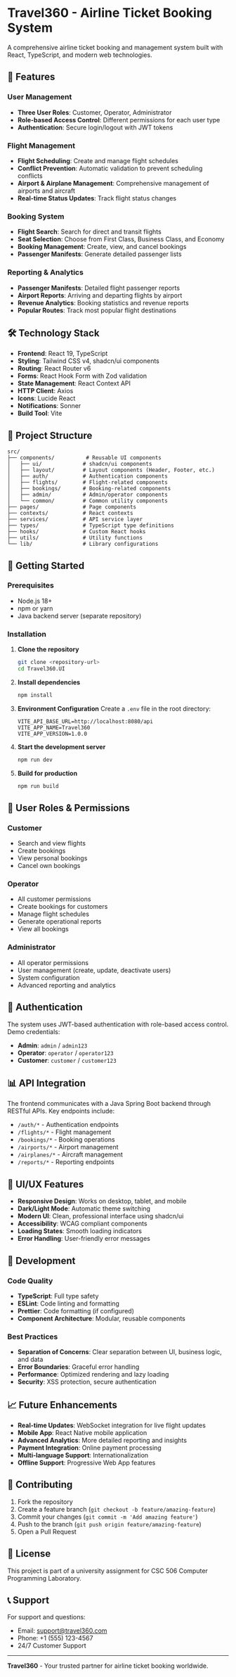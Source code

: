 # Travel360 - Airline Ticket Booking System

A comprehensive airline ticket booking and management system built with React, TypeScript, and modern web technologies.

## 🚀 Features

### User Management
- **Three User Roles**: Customer, Operator, Administrator
- **Role-based Access Control**: Different permissions for each user type
- **Authentication**: Secure login/logout with JWT tokens

### Flight Management
- **Flight Scheduling**: Create and manage flight schedules
- **Conflict Prevention**: Automatic validation to prevent scheduling conflicts
- **Airport & Airplane Management**: Comprehensive management of airports and aircraft
- **Real-time Status Updates**: Track flight status changes

### Booking System
- **Flight Search**: Search for direct and transit flights
- **Seat Selection**: Choose from First Class, Business Class, and Economy
- **Booking Management**: Create, view, and cancel bookings
- **Passenger Manifests**: Generate detailed passenger lists

### Reporting & Analytics
- **Passenger Manifests**: Detailed flight passenger reports
- **Airport Reports**: Arriving and departing flights by airport
- **Revenue Analytics**: Booking statistics and revenue reports
- **Popular Routes**: Track most popular flight destinations

## 🛠️ Technology Stack

- **Frontend**: React 19, TypeScript
- **Styling**: Tailwind CSS v4, shadcn/ui components
- **Routing**: React Router v6
- **Forms**: React Hook Form with Zod validation
- **State Management**: React Context API
- **HTTP Client**: Axios
- **Icons**: Lucide React
- **Notifications**: Sonner
- **Build Tool**: Vite

## 📁 Project Structure

```
src/
├── components/          # Reusable UI components
│   ├── ui/             # shadcn/ui components
│   ├── layout/         # Layout components (Header, Footer, etc.)
│   ├── auth/           # Authentication components
│   ├── flights/        # Flight-related components
│   ├── bookings/       # Booking-related components
│   ├── admin/          # Admin/operator components
│   └── common/         # Common utility components
├── pages/              # Page components
├── contexts/           # React contexts
├── services/           # API service layer
├── types/              # TypeScript type definitions
├── hooks/              # Custom React hooks
├── utils/              # Utility functions
└── lib/                # Library configurations
```

## 🚦 Getting Started

### Prerequisites
- Node.js 18+ 
- npm or yarn
- Java backend server (separate repository)

### Installation

1. **Clone the repository**
   ```bash
   git clone <repository-url>
   cd Travel360.UI
   ```

2. **Install dependencies**
   ```bash
   npm install
   ```

3. **Environment Configuration**
   Create a `.env` file in the root directory:
   ```env
   VITE_API_BASE_URL=http://localhost:8080/api
   VITE_APP_NAME=Travel360
   VITE_APP_VERSION=1.0.0
   ```

4. **Start the development server**
   ```bash
   npm run dev
   ```

5. **Build for production**
   ```bash
   npm run build
   ```

## 👥 User Roles & Permissions

### Customer
- Search and view flights
- Create bookings
- View personal bookings
- Cancel own bookings

### Operator
- All customer permissions
- Create bookings for customers
- Manage flight schedules
- Generate operational reports
- View all bookings

### Administrator
- All operator permissions
- User management (create, update, deactivate users)
- System configuration
- Advanced reporting and analytics

## 🔐 Authentication

The system uses JWT-based authentication with role-based access control. Demo credentials:

- **Admin**: `admin` / `admin123`
- **Operator**: `operator` / `operator123`
- **Customer**: `customer` / `customer123`

## 📊 API Integration

The frontend communicates with a Java Spring Boot backend through RESTful APIs. Key endpoints include:

- `/auth/*` - Authentication endpoints
- `/flights/*` - Flight management
- `/bookings/*` - Booking operations
- `/airports/*` - Airport management
- `/airplanes/*` - Aircraft management
- `/reports/*` - Reporting endpoints

## 🎨 UI/UX Features

- **Responsive Design**: Works on desktop, tablet, and mobile
- **Dark/Light Mode**: Automatic theme switching
- **Modern UI**: Clean, professional interface using shadcn/ui
- **Accessibility**: WCAG compliant components
- **Loading States**: Smooth loading indicators
- **Error Handling**: User-friendly error messages

## 🧪 Development

### Code Quality
- **TypeScript**: Full type safety
- **ESLint**: Code linting and formatting
- **Prettier**: Code formatting (if configured)
- **Component Architecture**: Modular, reusable components

### Best Practices
- **Separation of Concerns**: Clear separation between UI, business logic, and data
- **Error Boundaries**: Graceful error handling
- **Performance**: Optimized rendering and lazy loading
- **Security**: XSS protection, secure authentication

## 📈 Future Enhancements

- **Real-time Updates**: WebSocket integration for live flight updates
- **Mobile App**: React Native mobile application
- **Advanced Analytics**: More detailed reporting and insights
- **Payment Integration**: Online payment processing
- **Multi-language Support**: Internationalization
- **Offline Support**: Progressive Web App features

## 🤝 Contributing

1. Fork the repository
2. Create a feature branch (`git checkout -b feature/amazing-feature`)
3. Commit your changes (`git commit -m 'Add amazing feature'`)
4. Push to the branch (`git push origin feature/amazing-feature`)
5. Open a Pull Request

## 📄 License

This project is part of a university assignment for CSC 506 Computer Programming Laboratory.

## 📞 Support

For support and questions:
- Email: support@travel360.com
- Phone: +1 (555) 123-4567
- 24/7 Customer Support

---

**Travel360** - Your trusted partner for airline ticket booking worldwide.
